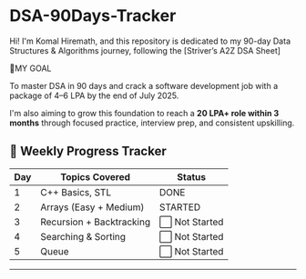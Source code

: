 # DSA-90Days-Tracker

Hi! I'm Komal Hiremath, and this repository is dedicated to my 90-day Data Structures & Algorithms journey, following the [Striver’s A2Z DSA Sheet]

🎯MY GOAL

To master DSA in 90 days and crack a software development job with a package of 4–6 LPA by the end of July 2025.

I'm also aiming to grow this foundation to reach a **20 LPA+ role within 3 months** through focused practice, interview prep, and consistent upskilling.


## 📅 Weekly Progress Tracker

| Day  | Topics Covered            | Status           | 
|------|---------------------------|----------------- |
| 1    | C++ Basics, STL           | DONE             | 
| 2    | Arrays (Easy + Medium)    | STARTED          | 
| 3    | Recursion + Backtracking  | ⬜ Not Started  | 
| 4    | Searching & Sorting       | ⬜ Not Started  |                                
| 5    | Queue                     | ⬜ Not Started  |   
                   
---
